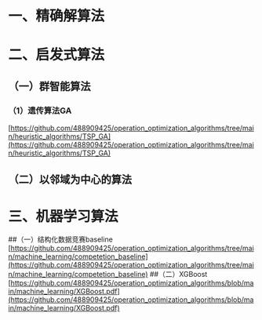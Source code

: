 # 一、精确解算法 #
# 二、启发式算法 #
## （一）群智能算法 ##
### （1）遗传算法GA 
[https://github.com/488909425/operation_optimization_algorithms/tree/main/heuristic_algorithms/TSP_GA](https://github.com/488909425/operation_optimization_algorithms/tree/main/heuristic_algorithms/TSP_GA)
## （二）以邻域为中心的算法 ##
# 三、机器学习算法 #
##（一）结构化数据竞赛baseline
[https://github.com/488909425/operation_optimization_algorithms/tree/main/machine_learning/competetion_baseline](https://github.com/488909425/operation_optimization_algorithms/tree/main/machine_learning/competetion_baseline)
##（二）XGBoost
[https://github.com/488909425/operation_optimization_algorithms/blob/main/machine_learning/XGBoost.pdf](https://github.com/488909425/operation_optimization_algorithms/blob/main/machine_learning/XGBoost.pdf)